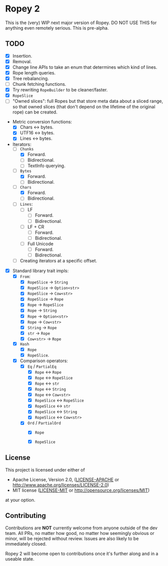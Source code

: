 # Ropey 2

This is the (very) WIP next major version of Ropey.  DO NOT USE THIS for anything even remotely serious.  This is pre-alpha.

## TODO

- [x] Insertion.
- [x] Removal.
- [x] Change line APIs to take an enum that determines which kind of lines.
- [x] Rope length queries.
- [x] Tree rebalancing.
- [ ] Chunk fetching functions.
- [x] Try rewriting `RopeBuilder` to be cleaner/faster.
- [x] `RopeSlice`
- [ ] "Owned slices": full Ropes but that store meta data about a sliced range, so that owned slices (that don't depend on the lifetime of the original rope) can be created.
- Metric conversion functions:
  - [x] Chars <-> bytes.
  - [x] UTF16 <-> bytes.
  - [x] Lines <-> bytes.
- Iterators:
  - [ ] `Chunks`
    - [x] Forward.
    - [ ] Bidirectional.
    - [ ] TextInfo querying.
  - [ ] `Bytes`
    - [x] Forward.
    - [ ] Bidirectional.
  - [ ] `Chars`
    - [x] Forward.
    - [ ] Bidirectional.
  - [ ] `Lines`:
    - [ ] LF
      - [ ] Forward.
      - [ ] Bidirectional.
    - [ ] LF + CR
      - [ ] Forward.
      - [ ] Bidirectional.
    - [ ] Full Unicode
      - [ ] Forward.
      - [ ] Bidirectional.
  - [ ] Creating iterators at a specific offset.
- [x] Standard library trait impls:
  - [x] `From`:
    - [x] `RopeSlice` -> `String`
    - [x] `RopeSlice` -> `Option<str>`
    - [x] `RopeSlice` -> `Cow<str>`
    - [x] `RopeSlice` -> `Rope`
    - [x] `Rope` -> `RopeSlice`
    - [x] `Rope` -> `String`
    - [x] `Rope` -> `Option<str>`
    - [x] `Rope` -> `Cow<str>`
    - [x] `String` -> `Rope`
    - [x] `str` -> `Rope`
    - [x] `Cow<str>` -> `Rope`
  - [x] `Hash`
    - [x] `Rope`
    - [x] `RopeSlice`.
  - [x] Comparison operators:
    - [x] `Eq` / `PartialEq`
      - [x] `Rope` <-> `Rope`
      - [x] `Rope` <-> `RopeSlice`
      - [x] `Rope` <-> `str`
      - [x] `Rope` <-> `String`
      - [x] `Rope` <-> `Cow<str>`
      - [x] `RopeSlice` <-> `RopeSlice`
      - [x] `RopeSlice` <-> `str`
      - [x] `RopeSlice` <-> `String`
      - [x] `RopeSlice` <-> `Cow<str>`
    - [x] `Ord` / `PartialOrd`
      - [x] `Rope`
      - [x] `RopeSlice`


## License

This project is licensed under either of

 * Apache License, Version 2.0, ([LICENSE-APACHE](LICENSE-APACHE) or
   http://www.apache.org/licenses/LICENSE-2.0)
 * MIT license ([LICENSE-MIT](LICENSE-MIT) or
   http://opensource.org/licenses/MIT)

at your option.


## Contributing

Contributions are **NOT** currently welcome from anyone outside of the dev team.  All PRs, no matter how good, no matter how seemingly obvious or minor, will be rejected without review.  Issues are also likely to be immediately closed.

Ropey 2 will become open to contributions once it's further along and in a useable state.
